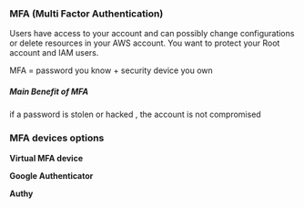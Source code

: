 ### MFA (Multi Factor Authentication)

Users have access to your account and can possibly change configurations or delete resources in your AWS account. 
You want to protect your Root account and IAM users. 

MFA = password you know + security device you own 


##### Main Benefit of MFA 

if a password is stolen or hacked , the account is not compromised 

### MFA devices options

**Virtual MFA device**

**Google Authenticator**

**Authy**
